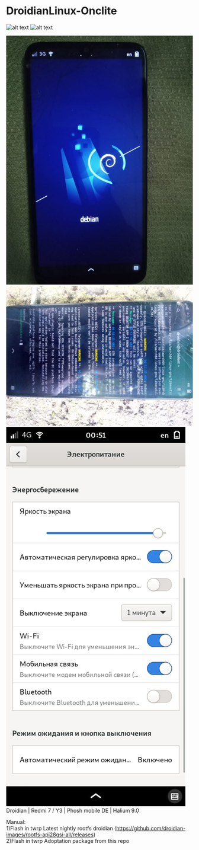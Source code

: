 # DroidianLinux-Onclite
![alt text](https://ds-assets.cdn.devapps.ru/iOKcsqhihC1kl28Zje9qK4MVtEiHwi1eVXZQBYrgG1jT5KsjQw.jpg?_=0)  ![alt text](https://ds-assets.cdn.devapps.ru/iOKcsiBtqUie4EGD7bIFaSfPEkyvz1cmp5OCIz2GeV1glOipAB5g.jpg?_=0) 

![alt text](https://github.com/Vin4ter/DroidianLinux-Onclite/blob/main/WhatsApp%20Image%202022-02-08%20at%2022.20.48%20(1).jpeg) 
![alt text](https://github.com/Vin4ter/DroidianLinux-Onclite/blob/main/WhatsApp%20Image%202022-02-08%20at%2022.20.48%20(2).jpeg) 
![alt text](https://github.com/Vin4ter/DroidianLinux-Onclite/blob/main/WhatsApp%20Image%202022-02-08%20at%2022.20.48.jpeg) 
Droidian | Redmi 7 / Y3 | Phosh mobile DE | Halium 9.0                                                                                              
                                                                                                                                                               
Manual:                                                                                                                                                         
1)Flash in twrp Latest nightly rootfs droidian (https://github.com/droidian-images/rootfs-api28gsi-all/releases)                                                  
2)Flash in twrp Adoptation package from this repo                                                                                                             


